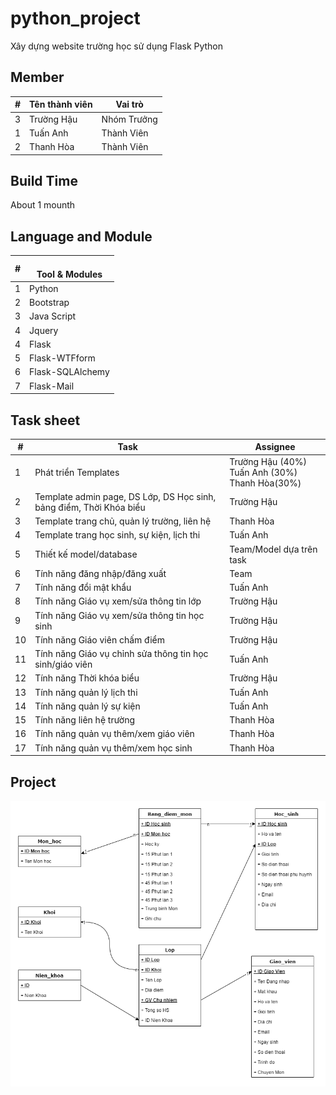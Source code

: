 # python_project
Xây dựng website trường học sử dụng Flask Python 

## Member

| # 	| Tên thành viên 	| Vai trò 	|
|---	|----------------	|----------------	|
| 3 	| Trường Hậu    	|Nhóm Trưởng       	|
| 1 	| Tuấn Anh       	|Thành Viên      	|
| 2 	| Thanh Hòa       |Thành Viên     	|

## Build Time
About 1 mounth

## Language and Module

| # 	| <br>Tool & Modules 	|
|---	|--------------------	|
| 1 	| Python             	|
| 2 	| Bootstrap          	|
| 3 	| Java Script         |
| 4 	| Jquery              |
| 4 	| Flask              	|
| 5 	| Flask-WTFform      	|
| 6 	| Flask-SQLAlchemy   	|
| 7 	| Flask-Mail         	|

## Task sheet

| #  	| Task                                                                   	| Assignee                                             	|
|----	|------------------------------------------------------------------------	|------------------------------------------------------	|
| 1  	| Phát triển Templates                                                   	| Trường Hậu (40%)<br>Tuấn Anh (30%)<br>Thanh Hòa(30%) 	|
| 2  	| Template admin page, DS Lớp, DS Học sinh,<br>bảng điểm, Thời Khóa biểu 	| Trường Hậu                                           	|
| 3  	| Template trang chủ, quản lý trường, liên hệ                            	| Thanh Hòa                                            	|
| 4  	| Template trang học sinh, sự kiện, lịch thi                             	| Tuấn Anh                                             	|
| 5  	| Thiết kế model/database                                                	| Team/Model dựa trên task                             	|
| 6  	| Tính năng đăng nhập/đăng xuất                                          	| Team                                                 	|
| 7  	| Tính năng đổi mật khẩu                                                 	| Tuấn Anh                                             	|
| 8  	| Tính năng Giáo vụ xem/sửa thông tin lớp                                	| Trường Hậu                                           	|
| 9  	| Tính năng Giáo vụ xem/sửa thông tin học sinh                           	| Trường Hậu                                           	|
| 10 	| Tính năng Giáo viên chấm điểm                                          	| Trường Hậu                                           	|
| 11 	| Tính năng Giáo vụ chỉnh sửa thông tin học sinh/giáo viên               	| Tuấn Anh                                             	|
| 12 	| Tính năng Thời khóa biểu                                               	| Trường Hậu                                           	|
| 13 	| Tính năng quản lý lịch thi                                             	| Tuấn Anh                                             	|
| 14 	| Tính năng quản lý sự kiện                                              	| Tuấn Anh                                             	|
| 15 	| Tính năng liên hệ trường                                               	| Thanh Hòa                                            	|
| 16 	| Tính năng quản vụ thêm/xem giáo viên                                   	| Thanh Hòa                                            	|
| 17 	| Tính năng quản vụ thêm/xem học sinh                                    	| Thanh Hòa                                            	|

## Project 
![model](./do_an_diagram.png)
